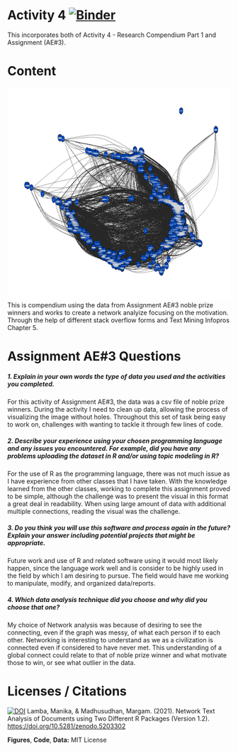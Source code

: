 # Activity 4 [![Binder](http://mybinder.org/badge_logo.svg)](http://mybinder.org/v2/gh/PozieSwagger/activity_4/main?urlpath=rstudio)
This incorporates both of Activity 4 - Research Compendium Part 1 and Assignment (AE#3). 

# Content
<img src = "https://github.com/PozieSwagger/activity_4/blob/main/Network.png" width = "640" height = "480">
This is compendium using the data from Assignment AE#3 noble prize winners and works to create a network analyize focusing on the motivation. Through the help of different stack overflow forms and Text Mining Infopros Chapter 5. 

# Assignment AE#3 Questions
##### 1. Explain in your own words the type of data you used and the activities you completed.  
For this activity of Assignment AE#3, the data was a csv file of noble prize winners. During the activity I need to clean up data, allowing the process of visualizing the image without holes. Throughout this set of task being easy to work on, challenges with wanting to tackle it through few lines of code.  
##### 2. Describe your experience using your chosen programming language and any issues you encountered. For example, did you have any problems uploading the dataset in R and/or using topic modeling in R?  
For the use of R as the programming language, there was not much issue as I have experience from other classes that I have taken. With the knowledge learned from the other classes, working to complete this assignment proved to be simple, although the challenge was to present the visual in this format a great deal in readability. When using large amount of data with additional multiple connections, reading the visual was the challenge.  
##### 3. Do you think you will use this software and process again in the future? Explain your answer including potential projects that might be appropriate.  
Future work and use of R and related software using it would most likely happen, since the language work well and is consider to be highly used in the field by which I am desiring to pursue. The field would have me working to manipulate, modify, and organized data/reports. 
##### 4. Which data analysis technique did you choose and why did you choose that one?  
My choice of Network analysis was because of desiring to see the connecting, even if the graph was messy, of what each person if to each other. Networking is interesting to understand as we as a civilization is connected even if considered to have never met. This understanding of a global connect could relate to that of noble prize winner and what motivate those to win, or see what outlier in the data. 

# Licenses / Citations
[![DOI](https://zenodo.org/badge/296730353.svg)](https://zenodo.org/badge/latestdoi/296730353) Lamba, Manika, & Madhusudhan, Margam. (2021). Network Text Analysis of Documents using Two Different R Packages (Version 1.2). https://doi.org/10.5281/zenodo.5203302

**Figures**, **Code**, **Data:** MIT License
